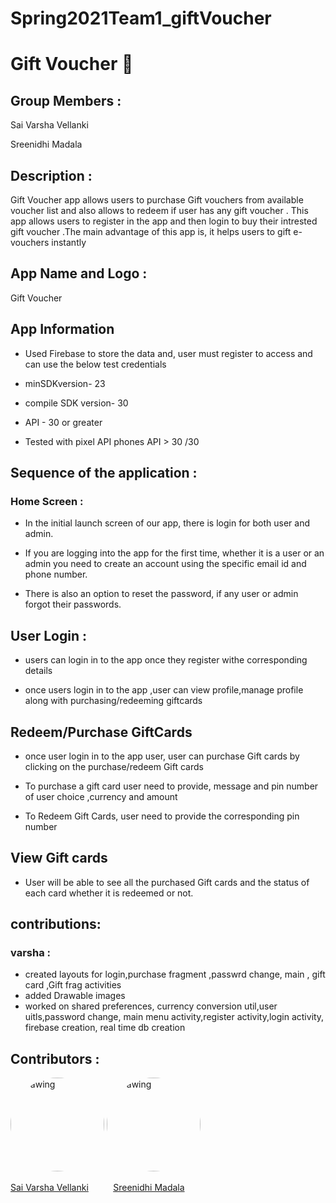 # Spring2021Team1_giftVoucher


# Gift Voucher :gift:

## Group Members :

Sai Varsha Vellanki

Sreenidhi Madala



## Description :

Gift Voucher  app allows users to purchase  Gift vouchers  from available voucher list and also allows to  redeem if user has any gift voucher  . This app allows users to register in the app and then login to buy their intrested gift voucher  .The main advantage of this app is, it helps users to  gift e-vouchers instantly  






## App Name and Logo :

Gift Voucher


## App Information

- Used Firebase to store the data and, user must register to access  and  can use the below test credentials

- minSDKversion- 23

- compile SDK version- 30

- API - 30 or greater 

- Tested with pixel API phones  API > 30 /30  

## Sequence of the application :

### Home Screen :

- In the initial launch screen of our app, there is login for both user and admin. 

- If you are logging into the app for the first time, whether it is a user or an admin you need to create an account using the specific email id and phone number.

- There is also an option to reset the password, if any user or admin forgot their passwords.


## User Login :

- users can login in to the app once they register withe corresponding details

- once users login in to the app ,user can view profile,manage profile along with purchasing/redeeming giftcards



## Redeem/Purchase GiftCards
 
 - once user login in to the app user, user can purchase Gift cards by clicking on the purchase/redeem Gift cards
 
 - To purchase a gift card user need to provide, message and  pin number of user choice ,currency and amount

 - To Redeem Gift Cards, user need to provide the corresponding  pin number 

## View Gift cards

- User will be able to see all the purchased Gift cards and  the status of each card whether it is redeemed or not.

## contributions:

### varsha :

- created  layouts for login,purchase fragment ,passwrd change, main , gift card ,Gift frag activities
- added Drawable images
- worked on shared preferences, currency conversion util,user uitls,password change, main menu activity,register activity,login activity, firebase creation, real time db creation
## Contributors :

  <img src="vsv.png" alt="drawing" width="150" style="border-radius:50%" />                  <img src="SM.png" alt="drawing" width="150" style="border-radius:50%" /> 
 
   [Sai Varsha Vellanki](https://github.com/cherryvarsha99)    &nbsp;&nbsp;&nbsp;&nbsp;&nbsp;&nbsp;&nbsp;&nbsp;       [Sreenidhi Madala](https://github.com/Sreenidhi17) 
